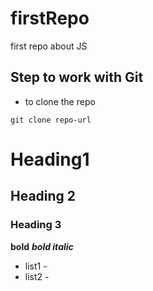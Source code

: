 # firstRepo
first repo about JS
## Step to work with Git

- to clone the repo
```
git clone repo-url

```
# Heading1
## Heading 2
### Heading 3
**bold**
***bold italic***
- list1 -
- list2 - 
